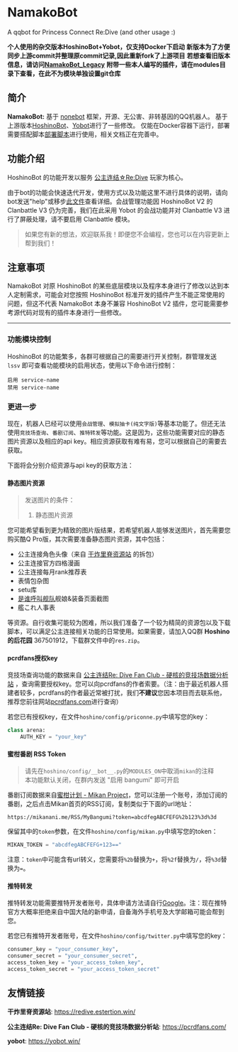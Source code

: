 # NamakoBot

A qqbot for Princess Connect Re:Dive (and other usage :)

**个人使用的杂交版本HoshinoBot+Yobot，仅支持Docker下启动**
**新版本为了方便同步上游commit并整理原commit记录,因此重新fork了上游项目**
**若想查看旧版本信息，请访问[NamakoBot_Legacy](https://github.com/NamakoNeko/NamakoBot_Legacy)**
**附带一些本人编写的插件，请在modules目录下查看，在此不为模块单独设置git仓库**

## 简介

**NamakoBot:** 基于 [nonebot](http://nonebot.cqp.moe) 框架，开源、无公害、非转基因的QQ机器人。
基于上游版本[HoshinoBot](https://github.com/Ice-Cirno/HoshinoBot)、[Yobot](https://github.com/pcrbot/yobot)进行了一些修改。
仅能在Docker容器下运行，部署需要搭配脚本[部署脚本](https://github.com/NamakoNeko/NamakoBotDeploy)进行使用，相关文档正在完善中。


## 功能介绍

HoshinoBot 的功能开发以服务 [公主连结☆Re:Dive](http://priconne-redive.jp) 玩家为核心。

由于bot的功能会快速迭代开发，使用方式以及功能这里不进行具体的说明，请向bot发送"help"或移步[此文件](hoshino/modules/botmanage/help.py)查看详细。会战管理功能因 HoshinoBot V2 的 Clanbattle V3 仍为完善，我们在此采用 Yobot 的会战功能并对 Clanbattle V3 进行了屏蔽处理，请不要启用 Clanbattle 模块。



> 如果您有新的想法，欢迎联系我！即便您不会编程，您也可以在内容更新上帮到我们！

## 注意事项
NamakoBot 对原 HoshinoBot 的某些底层模块以及程序本身进行了修改以达到本人定制需求，可能会对您按照 HoshinoBot 标准开发的插件产生不能正常使用的问题，但这不代表 NamakoBot 本身不兼容 HoshinoBot V2 插件，您可能需要参考源代码对现有的插件本身进行一些修改。

-------------

### 功能模块控制

HoshinoBot 的功能繁多，各群可根据自己的需要进行开关控制，群管理发送 `lssv` 即可查看功能模块的启用状态，使用以下命令进行控制：

```
启用 service-name
禁用 service-name
```



### 更进一步

现在，机器人已经可以使用`会战管理`、`模拟抽卡(纯文字版)`等基本功能了。但还无法使用`竞技场查询`、`番剧订阅`、`推特转发`等功能。这是因为，这些功能需要对应的静态图片资源以及相应的api key。相应资源获取有难有易，您可以根据自己的需要去获取。

下面将会分别介绍资源与api key的获取方法：



#### 静态图片资源

> 发送图片的条件：  
> 1. 静态图片资源

您可能希望看到更为精致的图片版结果，若希望机器人能够发送图片，首先需要您购买酷Q Pro版，其次需要准备静态图片资源，其中包括：

- 公主连接角色头像（来自 [干炸里脊资源站](https://redive.estertion.win/) 的拆包）
- 公主连接官方四格漫画
- 公主连接每月rank推荐表
- 表情包杂图
- setu库
- [是谁呼叫舰队](http://fleet.diablohu.com/)舰娘&装备页面截图
- 艦これ人事表

等资源。自行收集可能较为困难，所以我们准备了一个较为精简的资源包以及下载脚本，可以满足公主连接相关功能的日常使用。如果需要，请加入QQ群 **Hoshino的后花园** 367501912，下载群文件中的`res.zip`。



#### pcrdfans授权key

竞技场查询功能的数据来自 [公主连结Re: Dive Fan Club - 硬核的竞技场数据分析站](https://pcrdfans.com/) ，查询需要授权key。您可以向pcrdfans的作者索要。（注：由于最近机器人搭建者较多，pcrdfans的作者最近常被打扰，我们**不建议**您因本项目而去联系他，推荐您前往网站[pcrdfans.com](https://pcrdfans.com)进行查询）

若您已有授权key，在文件`hoshino/config/priconne.py`中填写您的key：

```python
class arena:
    AUTH_KEY = "your_key"
```



#### 蜜柑番剧 RSS Token

> 请先在`hoshino/config/__bot__.py`的`MODULES_ON`中取消`mikan`的注释  
> 本功能默认关闭，在群内发送 "启用 bangumi" 即可开启

番剧订阅数据来自[蜜柑计划 - Mikan Project](https://mikanani.me/)，您可以注册一个账号，添加订阅的番剧，之后点击Mikan首页的RSS订阅，复制类似于下面的url地址：

```
https://mikanani.me/RSS/MyBangumi?token=abcdfegABCFEFG%2b123%3d%3d
```

保留其中的`token`参数，在文件`hoshino/config/mikan.py`中填写您的token：

```python
MIKAN_TOKEN = "abcdfegABCFEFG+123=="
```

注意：`token`中可能含有url转义，您需要将`%2b`替换为`+`，将`%2f`替换为`/`，将`%3d`替换为`=`。



#### 推特转发

推特转发功能需要推特开发者账号，具体申请方法请自行[Google](http://google.com)。注：现在推特官方大概率拒绝来自中国大陆的新申请，自备海外手机号及大学邮箱可能会帮到您。

若您已有推特开发者账号，在文件`hoshino/config/twitter.py`中填写您的key：

```python
consumer_key = "your_consumer_key",
consumer_secret = "your_consumer_secret",
access_token_key = "your_access_token_key",
access_token_secret = "your_access_token_secret"
```


## 友情链接

**干炸里脊资源站**: https://redive.estertion.win/

**公主连结Re: Dive Fan Club - 硬核的竞技场数据分析站**: https://pcrdfans.com/

**yobot**: https://yobot.win/

